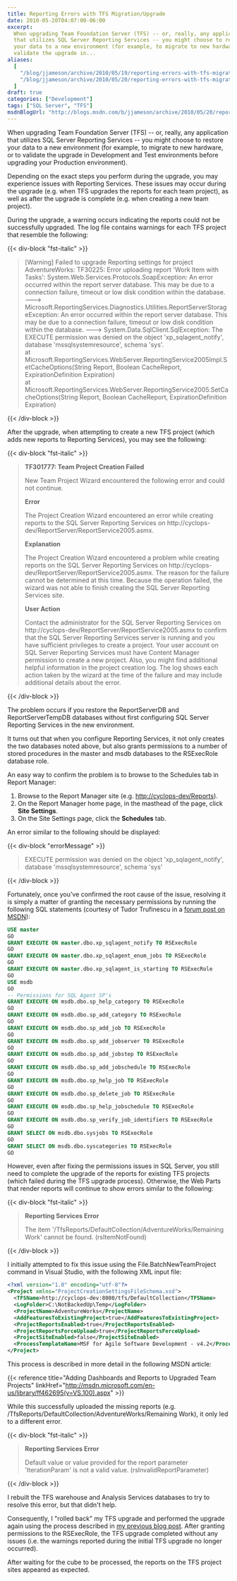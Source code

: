 ```yaml
---
title: Reporting Errors with TFS Migration/Upgrade
date: 2010-05-20T04:07:00-06:00
excerpt:
  When upgrading Team Foundation Server (TFS) -- or, really, any application
  that utilizes SQL Server Reporting Services -- you might choose to restore
  your data to a new environment (for example, to migrate to new hardware, or to
  validate the upgrade in...
aliases:
  [
    "/blog/jjameson/archive/2010/05/19/reporting-errors-with-tfs-migration-upgrade.aspx",
    "/blog/jjameson/archive/2010/05/20/reporting-errors-with-tfs-migration-upgrade.aspx",
  ]
draft: true
categories: ["Development"]
tags: ["SQL Server", "TFS"]
msdnBlogUrl: "http://blogs.msdn.com/b/jjameson/archive/2010/05/20/reporting-errors-with-tfs-migration-upgrade.aspx"
---
```


When upgrading Team Foundation Server (TFS) -- or, really, any application that
utilizes SQL Server Reporting Services -- you might choose to restore your data
to a new environment (for example, to migrate to new hardware, or to validate
the upgrade in Development and Test environments before upgrading your
Production environment).

Depending on the exact steps you perform during the upgrade, you may experience
issues with Reporting Services. These issues may occur during the upgrade (e.g.
when TFS upgrades the reports for each team project), as well as after the
upgrade is complete (e.g. when creating a new team project).

During the upgrade, a warning occurs indicating the reports could not be
successfully upgraded. The log file contains warnings for each TFS project that
resemble the following:

{{< div-block "fst-italic" >}}

> [Warning] Failed to upgrade Reporting settings for project AdventureWorks:
> TF30225: Error uploading report 'Work Item with Tasks':
> System.Web.Services.Protocols.SoapException: An error occurred within the
> report server database. This may be due to a connection failure, timeout or
> low disk condition within the database. ---&gt;
> Microsoft.ReportingServices.Diagnostics.Utilities.ReportServerStorageException:
> An error occurred within the report server database. This may be due to a
> connection failure, timeout or low disk condition within the database. ---&gt;
> System.Data.SqlClient.SqlException: The EXECUTE permission was denied on the
> object 'xp\_sqlagent\_notify', database 'mssqlsystemresource', schema 'sys'.\
> at
> Microsoft.ReportingServices.WebServer.ReportingService2005Impl.SetCacheOptions(String
> Report, Boolean CacheReport, ExpirationDefinition Expiration)\
> at
> Microsoft.ReportingServices.WebServer.ReportingService2005.SetCacheOptions(String
> Report, Boolean CacheReport, ExpirationDefinition Expiration)

{{< /div-block >}}

After the upgrade, when attempting to create a new TFS project (which adds new
reports to Reporting Services), you may see the following:

{{< div-block "fst-italic" >}}

> **TF301777: Team Project Creation Failed**
> 
> New Team Project Wizard encountered the following error and could not
> continue.
> 
> **Error**
> 
> The Project Creation Wizard encountered an error while creating reports to the
> SQL Server Reporting Services on
> http://cyclops-dev/ReportServer/ReportService2005.asmx.
> 
> **Explanation**
> 
> The Project Creation Wizard encountered a problem while creating reports on
> the SQL Server Reporting Services on
> http://cyclops-dev/ReportServer/ReportService2005.asmx. The reason for the
> failure cannot be determined at this time. Because the operation failed, the
> wizard was not able to finish creating the SQL Server Reporting Services site.
> 
> **User Action**
> 
> Contact the administrator for the SQL Server Reporting Services on
> http://cyclops-dev/ReportServer/ReportService2005.asmx to confirm that the SQL
> Server Reporting Services server is running and you have sufficient privileges
> to create a project. Your user account on SQL Server Reporting Services must
> have Content Manager permission to create a new project. Also, you might find
> additional helpful information in the project creation log. The log shows each
> action taken by the wizard at the time of the failure and may include
> additional details about the error.

{{< /div-block >}}

The problem occurs if you restore the ReportServerDB and ReportServerTempDB
databases without first configuring SQL Server Reporting Services in the new
environment.

It turns out that when you configure Reporting Services, it not only creates the
two databases noted above, but also grants permissions to a number of stored
procedures in the master and msdb databases to the RSExecRole database role.

An easy way to confirm the problem is to browse to the Schedules tab in Report
Manager:

1. Browse to the Report Manager site (e.g.
   [http://cyclops-dev/Reports](http://cyclops-dev/Reports)).
2. On the Report Manager home page, in the masthead of the page, click **Site
   Settings**.
3. On the Site Settings page, click the **Schedules** tab.

An error similar to the following should be displayed:

{{< div-block "errorMessage" >}}

> EXECUTE permission was denied on the object 'xp\_sqlagent\_notify', database
> 'mssqlsystemresource', schema 'sys'

{{< /div-block >}}

Fortunately, once you've confirmed the root cause of the issue, resolving it is
simply a matter of granting the necessary permissions by running the following
SQL statements (courtesy of Tudor Trufinescu in a
[forum post on MSDN](http://social.msdn.microsoft.com/forums/en-US/sqlreportingservices/thread/444c3bab-985b-40a0-8362-2742df1a6577/)):

```SQL
USE master
GO
GRANT EXECUTE ON master.dbo.xp_sqlagent_notify TO RSExecRole
GO
GRANT EXECUTE ON master.dbo.xp_sqlagent_enum_jobs TO RSExecRole
GO
GRANT EXECUTE ON master.dbo.xp_sqlagent_is_starting TO RSExecRole
GO
USE msdb
GO
-- Permissions for SQL Agent SP's
GRANT EXECUTE ON msdb.dbo.sp_help_category TO RSExecRole
GO
GRANT EXECUTE ON msdb.dbo.sp_add_category TO RSExecRole
GO
GRANT EXECUTE ON msdb.dbo.sp_add_job TO RSExecRole
GO
GRANT EXECUTE ON msdb.dbo.sp_add_jobserver TO RSExecRole
GO
GRANT EXECUTE ON msdb.dbo.sp_add_jobstep TO RSExecRole
GO
GRANT EXECUTE ON msdb.dbo.sp_add_jobschedule TO RSExecRole
GO
GRANT EXECUTE ON msdb.dbo.sp_help_job TO RSExecRole
GO
GRANT EXECUTE ON msdb.dbo.sp_delete_job TO RSExecRole
GO
GRANT EXECUTE ON msdb.dbo.sp_help_jobschedule TO RSExecRole
GO
GRANT EXECUTE ON msdb.dbo.sp_verify_job_identifiers TO RSExecRole
GO
GRANT SELECT ON msdb.dbo.sysjobs TO RSExecRole
GO
GRANT SELECT ON msdb.dbo.syscategories TO RSExecRole
GO
```

However, even after fixing the permissions issues in SQL Server, you still need
to complete the upgrade of the reports for existing TFS projects (which failed
during the TFS upgrade process). Otherwise, the Web Parts that render reports
will continue to show errors similar to the following:

{{< div-block "fst-italic" >}}

> **Reporting Services Error**
> 
> The item '/TfsReports/DefaultCollection/AdventureWorks/Remaining Work' cannot
> be found. (rsItemNotFound)

{{< /div-block >}}

I initially attempted to fix this issue using the File.BatchNewTeamProject
command in Visual Studio, with the following XML input file:

```XML
<?xml version="1.0" encoding="utf-8"?>
<Project xmlns="ProjectCreationSettingsFileSchema.xsd">
  <TFSName>http://cyclops-dev:8080/tfs/DefaultCollection</TFSName>
  <LogFolder>C:\NotBackedUp\Temp</LogFolder>
  <ProjectName>AdventureWorks</ProjectName>
  <AddFeaturesToExistingProject>true</AddFeaturesToExistingProject>
  <ProjectReportsEnabled>true</ProjectReportsEnabled>
  <ProjectReportsForceUpload>true</ProjectReportsForceUpload>
  <ProjectSiteEnabled>false</ProjectSiteEnabled>
  <ProcessTemplateName>MSF for Agile Software Development - v4.2</ProcessTemplateName>
</Project>
```

This process is described in more detail in the following MSDN article:

{{< reference title="Adding Dashboards and Reports to Upgraded Team Projects"
linkHref="http://msdn.microsoft.com/en-us/library/ff462695(v=VS.100).aspx" >}}

While this successfully uploaded the missing reports (e.g.
/TfsReports/DefaultCollection/AdventureWorks/Remaining Work), it only led to a
different error.

{{< div-block "fst-italic" >}}

> **Reporting Services Error**
> 
> Default value or value provided for the report parameter 'IterationParam' is
> not a valid value. (rsInvalidReportParameter)

{{< /div-block >}}

I rebuilt the TFS warehouse and Analysis Services databases to try to resolve
this error, but that didn't help.

Consequently, I "rolled back" my TFS upgrade and performed the upgrade again
using the process described in
[my previous blog post](/blog/jjameson/2010/05/20/performing-a-do-over-with-tfs-2010-upgrade).
After granting permissions to the RSExecRole, the TFS upgrade completed without
any issues (i.e. the warnings reported during the initial TFS upgrade no longer
occurred).

After waiting for the cube to be processed, the reports on the TFS project sites
appeared as expected.
